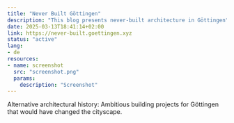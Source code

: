 ```yaml
---
title: "Never Built Göttingen"
description: "This blog presents never-built architecture in Göttingen"
date: 2025-03-13T18:41:14+02:00
link: https://never-built.goettingen.xyz
status: "active"
lang:
- de
resources:
- name: screenshot
  src: "screenshot.png"
  params:
    description: "Screenshot"
---
```

Alternative architectural history: Ambitious building projects for Göttingen that would have changed the cityscape.

